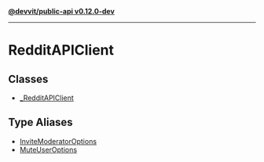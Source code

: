 [**@devvit/public-api v0.12.0-dev**](../README.md)

---

# RedditAPIClient

## Classes

- [\_RedditAPIClient](classes/RedditAPIClient.md)

## Type Aliases

- [InviteModeratorOptions](type-aliases/InviteModeratorOptions.md)
- [MuteUserOptions](type-aliases/MuteUserOptions.md)
